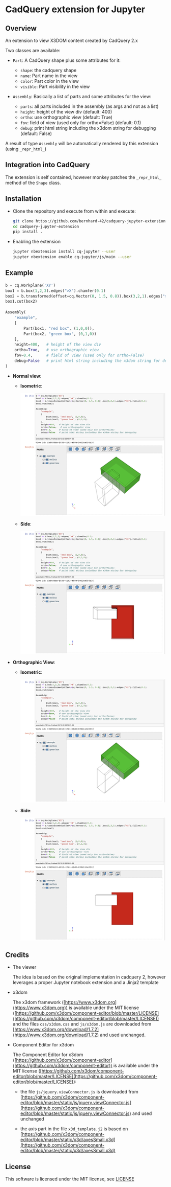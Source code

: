 # CadQuery extension for Jupyter

## Overview

An extension to view X3DOM content created by CadQuery 2.x

Two classes are available:

- `Part`: A CadQuery shape plus some attributes for it:

    - `shape`: the cadquery shape
    - `name`: Part name in the view
    - `color`: Part color in the view
    - `visible`: Part visibility in the view

- `Assembly`: Basically a list of parts and some attributes for the view:

    - `parts`: all parts included in the assembly (as args and not as a list)
    - `height`: height of the view div (default: 400)
    - `ortho`: use orthographic view (default: True)
    - `fov`: field of view (used only for ortho=False) (default: 0.1)
    - `debug`: print html string including the x3dom string for debugging (default: False)

A result of type `Assembly` will be automatically rendered by this extension (using `_repr_html_`)

## Integration into CadQuery

The extension is self contained, however monkey patches the `_repr_html_` method of the `Shape` class.

## Installation

- Clone the repository and execute from within and execute:

    ```bash
    git clone https://github.com/bernhard-42/cadquery-jupyter-extension.git
    cd cadquery-jupyter-extension
    pip install .
    ```

- Enabling the extension

    ```bash
    jupyter nbextension install cq-jupyter --user
    jupyter nbextension enable cq-jupyter/js/main --user
    ```

## Example

```python
b = cq.Workplane('XY')
box1 = b.box(1,2,3).edges(">X").chamfer(0.1)
box2 = b.transformed(offset=cq.Vector(0, 1.5, 0.8)).box(3,2,1).edges(">Z").fillet(0.1)
box1.cut(box2)

Assembly(
    "example",
    [
        Part(box1, "red box", (1,0,0)),
        Part(box2, "green box", (0,1,0))
    ],
    height=400,   # height of the view div
    ortho=True,   # use orthographic view
    fov=0.4,      # field of view (used only for ortho=False)
    debug=False   # print html string including the x3dom string for debugging
)
```

- **Normal view**:

  - **Isometric**:

      ![Isometric view](./screenshots/isometric-non-ortho.png)

  - **Side**:

      ![Side View](./screenshots/side-non-ortho.png)

- **Orthographic View**:

  - **Isometric**:

      ![Isometric view](./screenshots/isometric-ortho.png)

  - **Side**:

      ![Side View](./screenshots/side-ortho.png)


## Credits

- The viewer

    The idea is based on the original implementation in cadquery 2, however leverages a proper Jupyter notebook extension and a Jinja2 template

- x3dom

    The x3dom framework ([https://www.x3dom.org](https://www.x3dom.org)) is available under the MIT license ([https://github.com/x3dom/component-editor/blob/master/LICENSE](https://github.com/x3dom/component-editor/blob/master/LICENSE)) and the files `css/x3dom.css` and `js/x3dom.js` are downloaded from [https://www.x3dom.org/download/1.7.2](https://www.x3dom.org/download/1.7.2) and used unchanged.

- Component Editor for x3dom

    The Component Editor for x3dom ([https://github.com/x3dom/component-editor](https://github.com/x3dom/component-editor)) is available under the MIT license ([https://github.com/x3dom/component-editor/blob/master/LICENSE](https://github.com/x3dom/component-editor/blob/master/LICENSE)):

    - the file `js/jquery.viewConnector.js` is downloaded from [https://github.com/x3dom/component-editor/blob/master/static/js/jquery.viewConnector.js](https://github.com/x3dom/component-editor/blob/master/static/js/jquery.viewConnector.js) and used unchanged

    - the axis part in the file `x3d_template.j2` is based on [https://github.com/x3dom/component-editor/blob/master/static/x3d/axesSmall.x3d](https://github.com/x3dom/component-editor/blob/master/static/x3d/axesSmall.x3d)

## License

This software is licensed under the MIT license, see [LICENSE](./LICENSE)